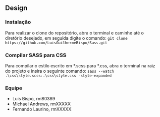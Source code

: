 ## Design

### Instalação

Para realizar o clone do repositório, abra o terminal e caminhe até o diretório desejado, em seguida digite o comando: ``` git clone https://github.com/LuisGuilhermeBispo/Sass.git ```

### Compilar SASS para CSS

Para compilar o estilo escrito em *.scss para *.css, abra o terminal na raiz do projeto e insira o seguinte comando: ``` sass --watch .\css\style.scss:.\css\style.css -style-expanded ```

### Equipe

* Luis Bispo, rm80389
* Michael Andrews, rmXXXXX
* Fernando Laurino, rmXXXXX